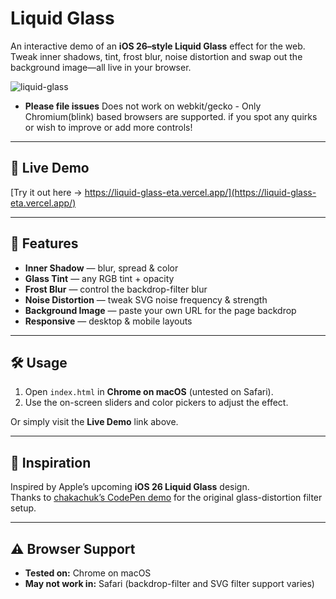 # Liquid Glass


An interactive demo of an **iOS 26–style Liquid Glass** effect for the web.  
Tweak inner shadows, tint, frost blur, noise distortion and swap out the background image—all live in your browser.

![liquid-glass](https://github.com/user-attachments/assets/7e1525c7-95a0-4a20-9f3b-ba58246f2f3a)


-   **Please file issues** Does not work on webkit/gecko - Only Chromium(blink) based browsers are supported. if you spot any quirks or wish to improve or add more controls!

---

## 🔗 Live Demo

[Try it out here → https://liquid-glass-eta.vercel.app/](https://liquid-glass-eta.vercel.app/)

---

## 🚀 Features

-   **Inner Shadow** — blur, spread & color
-   **Glass Tint** — any RGB tint + opacity
-   **Frost Blur** — control the backdrop-filter blur
-   **Noise Distortion** — tweak SVG noise frequency & strength
-   **Background Image** — paste your own URL for the page backdrop
-   **Responsive** — desktop & mobile layouts

---

## 🛠 Usage

1. Open `index.html` in **Chrome on macOS** (untested on Safari).
2. Use the on-screen sliders and color pickers to adjust the effect.

Or simply visit the **Live Demo** link above.

---

## 🙏 Inspiration

Inspired by Apple’s upcoming **iOS 26 Liquid Glass** design.  
Thanks to [chakachuk’s CodePen demo](https://codepen.io/chakachuk/pen/QwbaYGO) for the original glass-distortion filter setup.

---

## ⚠️ Browser Support

-   **Tested on:** Chrome on macOS
-   **May not work in:** Safari (backdrop-filter and SVG filter support varies)
